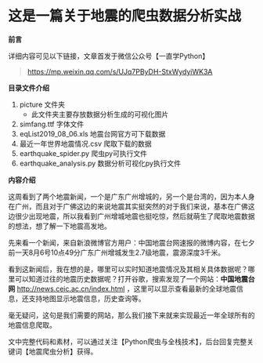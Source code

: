 # 这是一篇关于地震的爬虫数据分析实战

**前言**

详细内容可见以下链接，文章首发于微信公众号【一直学Python】

> https://mp.weixin.qq.com/s/UJq7PByDH-StxWydyiWK3A



**目录文件介绍**

1. picture 文件夹
   * 此文件夹主要存放数据分析生成的可视化图片
2. simfang.ttf    字体文件
3. eqList2019_08_06.xls    地震台网官方可下载数据
4. 最近一年世界地震情况.csv    爬取下载的数据
5. earthquake_spider.py    爬虫py可执行文件
6. earthquake_analysis.py    数据分析可视化py执行文件



**内容介绍**

这周看到了两个地震新闻，一个是广东广州增城的，另一个是台湾的，因为本人身在广州，而且对于广佛这边的来说地震其实挺突然的对于我们来说，基本在广佛这边很少出现地震，所以我看到广州增城地震也挺吃惊，然后就萌生了爬取地震数据的想法，想了解一下地震高发地。

先来看一个新闻，来自新浪微博官方用户：中国地震台网速报的微博内容，在七夕前一天8月6号10点49分广东广州增城发生2.7级地震，震源深度3千米。

看到这新闻后，我在想的是，哪里可以实时知道地震情况及其相关具体数据呢？哪里可以知道过往的地震历史数据呢？打开谷歌，搜索发现了一个网站：**中国地震台网** http://news.ceic.ac.cn/index.html ，这里可以显示查看最新的全球地震信息，还支持地图显示地震信息，历史查询等。


毫无疑问，这句是我们需要的网站，那么我们接下来就来实现最近一年全球所有的地震信息爬取。





文中完整代码和素材，可以通过关注【Python爬虫与全栈技术】，后台回复完整关键词【地震爬虫分析】获得。
